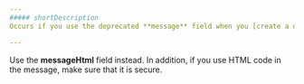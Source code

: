 ```yaml
---
##### shortDescription
Occurs if you use the deprecated **message** field when you [create a dialog](/api-reference/50%20Common/utils/ui/dialog/3%20Methods/custom(options).md '/Documentation/ApiReference/Common/utils/ui/dialog/Methods/#customoptions').

---
```

Use the **messageHtml** field instead. In addition, if you use HTML code in the message, make sure that it is secure.